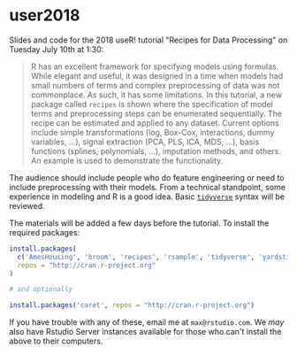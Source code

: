 # user2018

Slides and code for the 2018 useR! tutorial "Recipes for Data Processing" on Tuesday July 10th at 1:30:

> R has an excellent framework for specifying models using formulas. While elegant and useful, it was designed in a time when models had small numbers of terms and complex preprocessing of data was not commonplace. As such, it has some limitations. In this tutorial, a new package called `recipes` is shown where the specification of model terms and preprocessing steps can be enumerated sequentially. The recipe can be estimated and applied to any dataset. Current options include simple transformations (log, Box-Cox, interactions, dummy variables, ...), signal extraction (PCA, PLS, ICA, MDS, ...), basis functions (splines, polynomials, ...), imputation methods, and others. An example is used to demonstrate the functionality.

The audience should include people who do feature engineering or need to include preprocessing with their models. From a technical standpoint, some experience in modeling and R is a good idea. Basic [`tidyverse`](https://www.tidyverse.org) syntax will be reviewed. 

The materials will be added a few days before the tutorial. To install the required packages:

```r
install.packages(
  c('AmesHousing', 'broom', 'recipes', 'rsample', 'tidyverse', 'yardstick'), 
  repos = "http://cran.r-project.org"
)

# and optionally

install.packages('caret', repos = "http://cran.r-project.org")
```

If you have trouble with any of these, email me at `max@rstudio.com`. We _may_ also have Rstudio Server instances available for those who can't install the above to their computers. 
